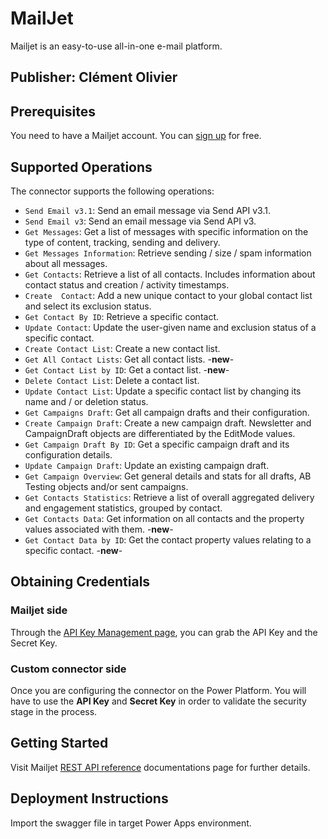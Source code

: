 # MailJet
Mailjet is an easy-to-use all-in-one e-mail platform.

## Publisher: Clément Olivier

## Prerequisites
You need to have a Mailjet account. You can [sign up](https://app.mailjet.com/signup) for free.

## Supported Operations
The connector supports the following operations:
* `Send Email v3.1`: Send an email message via Send API v3.1.
* `Send Email v3`: Send an email message via Send API v3.
* `Get Messages`: Get a list of messages with specific information on the type of content, tracking, sending and delivery.
* `Get Messages Information`: Retrieve sending / size / spam information about all messages.
* `Get Contacts`: Retrieve a list of all contacts. Includes information about contact status and creation / activity timestamps.
* `Create  Contact`: Add a new unique contact to your global contact list and select its exclusion status.
* `Get Contact By ID`: Retrieve a specific contact.
* `Update Contact`: Update the user-given name and exclusion status of a specific contact.
* `Create Contact List`: Create a new contact list.
* `Get All Contact Lists`: Get all contact lists.  -**new**-
* `Get Contact List by ID`: Get a contact list. -**new**-
* `Delete Contact List`: Delete a contact list.
* `Update Contact List`: Update a specific contact list by changing its name and / or deletion status.
* `Get Campaigns Draft`: Get all campaign drafts and their configuration.
* `Create Campaign Draft`: Create a new campaign draft. Newsletter and CampaignDraft objects are differentiated by the EditMode values.
* `Get Campaign Draft By ID`: Get a specific campaign draft and its configuration details.
* `Update Campaign Draft`: Update an existing campaign draft.
* `Get Campaign Overview`: Get general details and stats for all drafts, AB Testing objects and/or sent campaigns.
* `Get Contacts Statistics`: Retrieve a list of overall aggregated delivery and engagement statistics, grouped by contact.
* `Get Contacts Data`: Get information on all contacts and the property values associated with them. -**new**-
* `Get Contact Data by ID`: Get the contact property values relating to a specific contact. -**new**-

## Obtaining Credentials
### Mailjet side
Through the [API Key Management page](https://app.mailjet.com/account/api_keys), you can grab the API Key and the Secret Key.

### Custom connector side
Once you are configuring the connector on the Power Platform.
You will have to use the **API Key** and **Secret Key** in order to validate the security stage in the process.

## Getting Started
Visit Mailjet [REST API reference](https://dev.mailjet.com/email/reference/overview/) documentations page for further details. 

## Deployment Instructions
Import the swagger file in target Power Apps environment.
